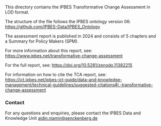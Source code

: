 This directory contains the IPBES Transformative Change Assessment in LOD format.

The structure of the file follows the IPBES ontology version 06:
https://github.com/IPBES-Data/IPBES_Ontology

The assessment report is published in 2024 and consists of 5 chapters and a Summary for Policy Makers (SPM).

For more information about this report, see: https://www.ipbes.net/transformative-change-assessment 

For the full report, see: https://doi.org/10.5281/zenodo.11382215

For information on how to cite the TCA report, see: https://ict.ipbes.net/ipbes-ict-guide/data-and-knowledge-management/technical-guidelines/suggested-citations#i.-transformative-change-assessment



### Contact

For any questions and enquiries, please contact the IPBES Data and Knowledge Unit <aidin.niamir@senckenberg.de>